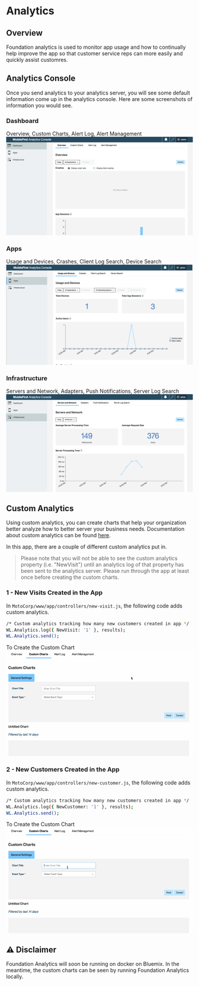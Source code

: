 # Analytics

## Overview
Foundation analytics is used to monitor app usage and how to continually help improve the app so that customer service reps can more easily and quickly assist customres.

## Analytics Console
Once you send analytics to your analytics server, you will see some default information come up in the analytics console.
Here are some screenshots of information you would see.

### Dashboard
Overview, Custom Charts, Alert Log, Alert Management
![Scope Mapping](/Lab/img/Dashboard.png)

### Apps
Usage and Devices, Crashes, Client Log Search, Device Search
![Scope Mapping](/Lab/img/Apps.png)

### Infrastructure
Servers and Network, Adapters, Push Notifications, Server Log Search
![Scope Mapping](/Lab/img/Infrastructure.png)

## Custom Analytics
Using custom analytics, you can create charts that help your organization better analyze how to better server your business needs.
Documentation about custom analytics can be found [here](https://mobilefirstplatform.ibmcloud.com/tutorials/en/foundation/8.0/analytics/custom-charts/).

In this app, there are a couple of different custom analytics put in.

> Please note that you will not be able to see the custom analytics property (i.e. "NewVisit") until an analytics log of that property has been sent to the analytics server. Please run through the app at least once before creating the custom charts.

### 1 - New Visits Created in the App

In `MotoCorp/www/app/controllers/new-visit.js`, the following code adds custom analytics.

```bash
/* Custom analytics tracking how many new customers created in app */
WL.Analytics.log({ NewVisit: '1' }, results);         
WL.Analytics.send();
```

To Create the Custom Chart
![Scope Mapping](/Lab/img/new-visit.gif)


### 2 - New Customers Created in the App 

In `MotoCorp/www/app/controllers/new-customer.js`, the following code adds custom analytics.

```bash
/* Custom analytics tracking how many new customers created in app */
WL.Analytics.log({ NewCustomer: '1' }, results);         
WL.Analytics.send();
```

To Create the Custom Chart
![Scope Mapping](/Lab/img/new-customer.gif)

## :warning: Disclaimer
Foundation Analytics will soon be running on docker on Bluemix. In the meantime, the custom charts can be seen by running Foundation Analytics locally.

